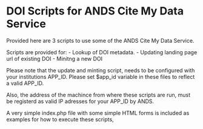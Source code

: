 DOI Scripts for ANDS Cite My Data Service
===============

Provided here are 3 scripts to use some of the ANDS Cite My Data Service.

Scripts are provided for:
	- Lookup of DOI metadata.
	- Updating landing page url of existing DOI
	- Minitng a new DOI

Please note that the update and minting script, needs to be configured with your institutions APP_ID.
Please set $app_id variable in these files to reflect a valid APP_ID.

Also, the address of the machince from where these scripts are run, must be registerd as valid IP adresses for your APP_ID by ANDS.

A very simple index.php file with some simple HTML forms is included as examples for how to execute these scripts,